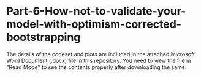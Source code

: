 # Part-6-How-not-to-validate-your-model-with-optimism-corrected-bootstrapping

The details of the codeset and plots are included in the attached Microsoft Word Document (.docx) file in this repository. 
You need to view the file in "Read Mode" to see the contents properly after downloading the same.
